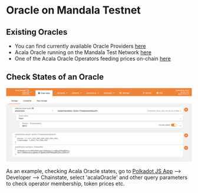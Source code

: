 # Oracle on Mandala Testnet

## Existing Oracles

* You can find currently available Oracle Providers [here](https://github.com/AcalaNetwork/Acala/blob/master/primitives/src/lib.rs#L106-L110)
* Acala Oracle running on the Mandala Test Network [here](https://acala-testnet.subscan.io/runtime/OperatorMembershipAcala?version=606)
* One of the Acala Oracle Operators feeding prices on-chain [here](https://acala-testnet.subscan.io/account/5Fe3jZRbKes6aeuQ6HkcTvQeNhkkRPTXBwmNkuAPoimGEv45)

## Check States of an Oracle

![](../../.gitbook/assets/acala-oracle.png)

As an example, checking Acala Oracle states, go to [Polkadot JS App](https://polkadot.js.org/apps/?rpc=wss%3A%2F%2Fnode-6714447553211260928.rz.onfinality.io%2Fws#/chainstate) --&gt; Developer --&gt; Chainstate, select 'acalaOracle' and other query parameters to check operator membership, token prices etc.

